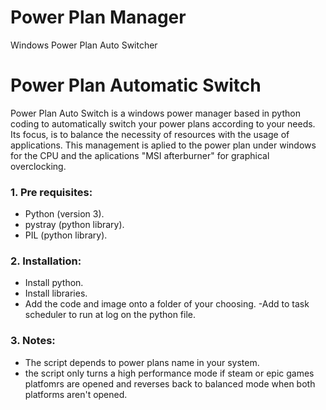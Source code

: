 # Power Plan Manager
Windows Power Plan Auto Switcher
# Power Plan Automatic Switch
Power Plan Auto Switch is a windows power manager based in python coding to automatically switch your power plans according to your needs.
Its focus, is to balance the necessity of resources with the usage of applications.
This management is aplied to the power plan under windows for the CPU and the aplications "MSI afterburner" for graphical overclocking.

### 1. Pre requisites:
  - Python (version 3).
  - pystray (python library).
  - PIL (python library).

### 2. Installation:
  - Install python.
  - Install libraries.
  - Add the code and image onto a folder of your choosing.
  -Add to task scheduler to run at log on the python file.

### 3. Notes:
  - The script depends to power plans name in your system.
  - the script only turns a high performance mode if steam or epic games platfomrs are opened and reverses back to balanced mode when both platforms aren't opened.